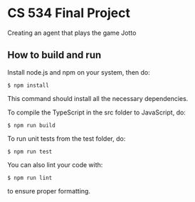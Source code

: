 # CS 534 Final Project

Creating an agent that plays the game Jotto

## How to build and run

Install node.js and npm on your system, then do:

```
$ npm install
```

This command should install all the necessary dependencies.

To compile the TypeScript in the src folder to JavaScript, do:

```
$ npm run build
```

To run unit tests from the test folder, do:

```
$ npm run test
```

You can also lint your code with:

```
$ npm run lint
```

to ensure proper formatting.
